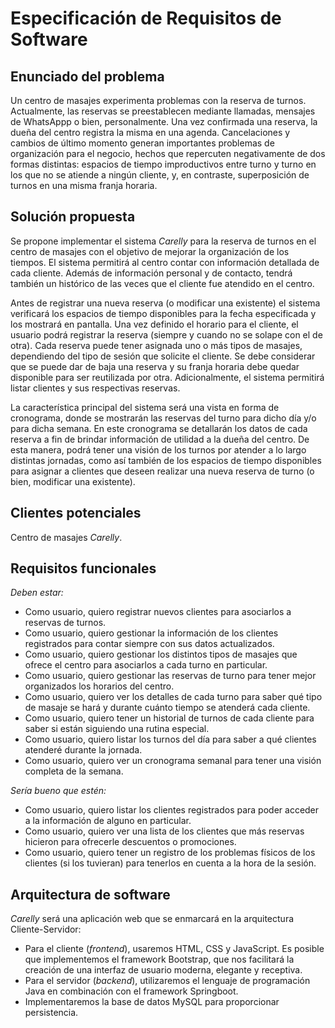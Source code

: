 # Especificación de Requisitos de Software

## Enunciado del problema

Un centro de masajes experimenta problemas con la reserva de turnos. Actualmente, las reservas se preestablecen mediante  llamadas, mensajes de WhatsAppp o bien, personalmente. Una vez confirmada una reserva, la dueña del centro registra la misma en una agenda. Cancelaciones y cambios de último momento generan importantes problemas de organización para el negocio, hechos que repercuten negativamente de dos formas distintas: espacios de tiempo improductivos entre turno y turno en los que no se atiende a ningún cliente, y, en contraste, superposición de turnos en una misma franja horaria. 


## Solución propuesta

Se propone implementar el sistema *Carelly* para la reserva de turnos en el centro de masajes con el objetivo de mejorar la organización de los tiempos. El sistema permitirá al centro contar con información detallada de cada cliente. Además de información personal y de contacto, tendrá también un histórico de las veces que el cliente fue atendido en el centro. 

Antes de registrar una nueva reserva (o modificar una existente) el sistema verificará los espacios de tiempo disponibles para la fecha especificada y los mostrará en pantalla. Una vez definido el horario para el cliente, el usuario podrá registrar la reserva (siempre y cuando no se solape con el de otra). Cada reserva puede tener asignada uno o más tipos de masajes, dependiendo del tipo de sesión que solicite el cliente. Se debe considerar que se puede dar de baja una reserva y su franja horaria debe quedar disponible para ser reutilizada por otra. Adicionalmente, el sistema permitirá listar clientes y sus respectivas reservas.

La característica principal del sistema será una vista en forma de cronograma, donde se mostrarán las reservas del turno para dicho día y/o para dicha semana. En este cronograma se detallarán los datos de cada reserva a fin de brindar información de utilidad a la dueña del centro. De esta manera, podrá tener una visión de los turnos por atender a lo largo distintas jornadas, como así también de los espacios de tiempo disponibles para asignar a clientes que deseen realizar una nueva reserva de turno (o bien, modificar una existente).


## Clientes potenciales

Centro de masajes *Carelly*.


## Requisitos funcionales

*Deben estar:*

* Como usuario, quiero registrar nuevos clientes para asociarlos a reservas de turnos.
* Como usuario, quiero gestionar la información de los clientes registrados para contar siempre con sus datos actualizados.
* Como usuario, quiero gestionar los distintos tipos de masajes que ofrece el centro para asociarlos a cada turno en particular.
* Como usuario, quiero gestionar las reservas de turno para tener mejor organizados los horarios del centro.
* Como usuario, quiero ver los detalles de cada turno para saber qué tipo de masaje se hará y durante cuánto tiempo se atenderá cada cliente.
* Como usuario, quiero tener un historial de turnos de cada cliente para saber si están siguiendo una rutina especial.
* Como usuario, quiero listar los turnos del día para saber a qué clientes atenderé durante la jornada. 
* Como usuario, quiero ver un cronograma semanal para tener una visión completa de la semana.

*Sería bueno que estén:*

* Como usuario, quiero listar los clientes registrados para poder acceder a la información de alguno en particular.
* Como usuario, quiero ver una lista de los clientes que más reservas hicieron para ofrecerle descuentos o promociones.
* Como usuario, quiero tener un registro de los  problemas físicos de los clientes (si los tuvieran) para tenerlos en cuenta a la hora de la sesión.


## Arquitectura de software

*Carelly* será una aplicación web que se enmarcará en la arquitectura Cliente-Servidor:
* Para el cliente (*frontend*), usaremos HTML, CSS y JavaScript. Es posible que implementemos el framework Bootstrap, que nos facilitará la creación de una interfaz de usuario moderna, elegante y receptiva.
* Para el servidor (*backend*), utilizaremos el lenguaje de programación Java en combinación con el framework Springboot.
* Implementaremos la base de datos MySQL para proporcionar persistencia. 